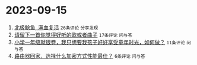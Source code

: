 # 2023-09-15

1. [北极鲶鱼, 满血复活](https://www.v2ex.com/t/973929) `26条评论` `分享发现`
1. [请留下一首你觉得好听的歌或者曲子](https://www.v2ex.com/t/973927) `17条评论` `问与答`
1. [小学一年级就很卷，我只想要我孩子好好享受童年时光，如何做？](https://www.v2ex.com/t/973933) `11条评论` `问与答`
1. [路由器回家，选择什么加密方式性能最佳？](https://www.v2ex.com/t/973923) `6条评论` `问与答`
